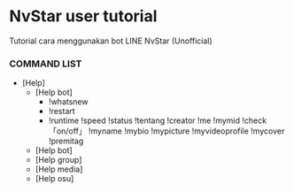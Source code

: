 # NvStar user tutorial
Tutorial cara menggunakan bot LINE NvStar (Unofficial)

### COMMAND LIST
* [Help]
   * [Help bot]
      * !whatsnew
      * !restart
      * !runtime
 !speed
 !status
 !tentang
 !creator
 !me
 !mymid
 !check 「on/off」
 !myname
 !mybio
 !mypicture
 !myvideoprofile
 !mycover
 !premitag
   * [Help bot]
   * [Help group]
   * [Help media]
   * [Help osu]
